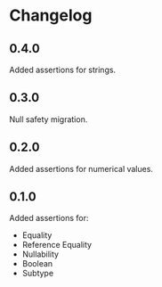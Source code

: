 # Changelog

## 0.4.0

Added assertions for strings.

## 0.3.0

Null safety migration.

## 0.2.0

Added assertions for numerical values.

## 0.1.0

Added assertions for:
* Equality
* Reference Equality
* Nullability
* Boolean
* Subtype
